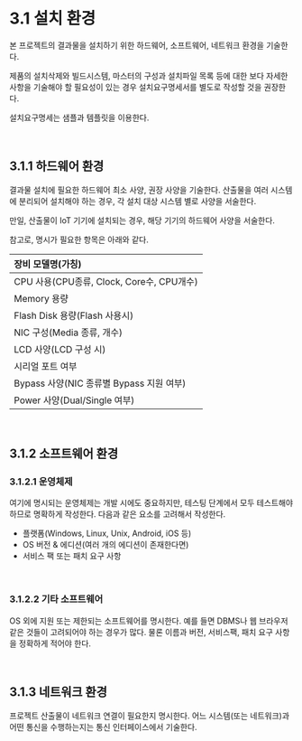 # 3.1 설치 환경

본 프로젝트의 결과물을 설치하기 위한 하드웨어, 소프트웨어, 네트워크 환경을 기술한다.



제품의 설치삭제와 빌드시스템, 마스터의 구성과 설치파일 목록 등에 대한 보다 자세한 사항을 기술해야 할 필요성이 있는 경우 설치요구명세서를 별도로 작성할 것을 권장한다.



설치요구명세는 샘플과 템플릿을 이용한다.

<br/>

##  3.1.1 하드웨어 환경

결과물 설치에 필요한 하드웨어 최소 사양, 권장 사양을 기술한다. 산출물을 여러 시스템에 분리되어 설치해야 하는 경우, 각 설치 대상 시스템 별로 사양을 서술한다.



만일, 산출물이 IoT 기기에 설치되는 경우, 해당 기기의 하드웨어 사양을 서술한다. 



참고로, 명시가 필요한 항목은 아래와 같다. 



| 장비 모델명(가칭)                         |
| :---------------------------------------- |
| CPU 사용(CPU종류, Clock, Core수, CPU개수) |
| Memory 용량                               |
| Flash Disk 용량(Flash 사용시)             |
| NIC 구성(Media 종류, 개수)                |
| LCD 사양(LCD 구성 시)                     |
| 시리얼 포트 여부                          |
| Bypass 사양(NIC 종류별 Bypass 지원 여부)  |
| Power 사양(Dual/Single 여부)              |

<br/>

## 3.1.2 소프트웨어 환경

### 	3.1.2.1 운영체제



여기에 명시되는 운영체제는 개발 시에도 중요하지만, 테스팅 단계에서 모두 테스트해야 하므로 명확하게 작성한다. 다음과 같은 요소를 고려해서 작성한다.

- 플랫폼(Windows, Linux, Unix, Android, iOS 등)
- OS 버전 & 에디션(여러 개의 에디션이 존재한다면)
- 서비스 팩 또는 패치 요구 사항

<br/>

 ### 3.1.2.2 기타 소프트웨어

OS 외에 지원 또는 제한되는 소프트웨어를 명시한다. 예를 들면 DBMS나 웹 브라우저 같은 것들이 고려되어야 하는 경우가 많다. 물론 이름과 버전, 서비스팩, 패치 요구 사항을 정확하게 적어야 한다.

<br/>

## 3.1.3 네트워크 환경

프로젝트 산출물이 네트워크 연결이 필요한지 명시한다. 어느 시스템(또는 네트워크)과 어떤 통신을 수행하는지는 통신 인터페이스에서 기술한다.

